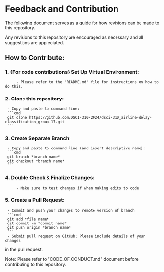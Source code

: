 # Feedback and Contribution

The following document serves as a guide for how revisions can be made to this repository.

Any revisions to this repository are encouraged as necessary and all suggestions are appreciated.


## How to Contribute:


### 1. {For code contributions} Set Up Virtual Environment:
         - Please refer to the "README.md" file for instructions on how to do this.

### 2. Clone this repository:
	 - Copy and paste to command line:
	 ```cmd
	 git clone https://github.com/DSCI-310-2024/dsci-310_airline-delay-classification_group-17.git
	 ```

### 3. Create Separate Branch:
	 - Copy and paste to command line (and insert descriptive name):
	 ```cmd
	 git branch *branch name*
	 git checkout *branch name*
	 ```

### 4. Double Check & Finalize Changes:
         - Make sure to test changes if when making edits to code

### 5. Create a Pull Request:
	 - Commit and push your changes to remote version of branch
	 ```cmd
	 git add *file name*
	 git commit -m *commit name*
	 git push origin *branch name*
	 ```
	 - Submit pull request on GitHub; Please include details of your changes 
 in the pull request.


Note: Please refer to "CODE_OF_CONDUCT.md" document before contributing to this repository.



